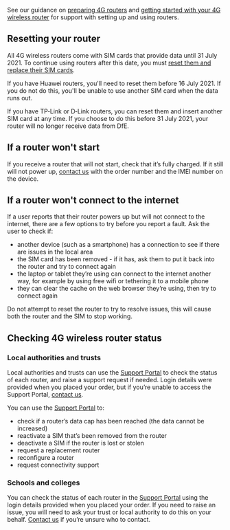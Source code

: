 See our guidance on [preparing 4G routers](/devices/preparing-4g-wireless-routers) and [getting started with your 4G wireless router](/devices/4g-user-guidance) for support with setting up and using routers.

## Resetting your router

All 4G wireless routers come with SIM cards that provide data until 31 July 2021. To continue using routers after this date, you must [reset them and replace their SIM cards](/devices/using-your-router-after-31-july-2021).

If you have Huawei routers, you'll need to reset them before 16 July 2021. If you do not do this, you'll be unable to use another SIM card when the data runs out. 

If you have TP‑Link or D‑Link routers, you can reset them and insert another SIM card at any time. If you choose to do this before 31 July 2021, your router will no longer receive data from DfE.

## If a router won't start

If you receive a router that will not start, check that it’s fully charged. If it still will not power up, [contact us](/get-support) with the order number and the IMEI number on the device.

## If a router won't connect to the internet

If a user reports that their router powers up but will not connect to the internet, there are a few options to try before you report a fault. Ask the user to check if:

* another device (such as a smartphone) has a connection to see if there are issues in the local area
* the SIM card has been removed - if it has, ask them to put it back into the router and try to connect again
* the laptop or tablet they’re using can connect to the internet another way, for example by using free wifi or tethering it to a mobile phone
* they can clear the cache on the web browser they’re using, then try to connect again

<div class="govuk-inset-text">
  Do not attempt to reset the router to try to resolve issues, this will cause both the router and the SIM to stop working.
</div>

## Checking 4G wireless router status

### Local authorities and trusts

Local authorities and trusts can use the [Support Portal](https://computacenterprod.service-now.com/dfe) to check the status of each router, and raise a support request if needed. Login details were provided when you placed your order, but if you’re unable to access the Support Portal, [contact us](/get-support).

You can use the [Support Portal](https://computacenterprod.service-now.com/dfe) to:

* check if a router’s data cap has been reached (the data cannot be increased)
* reactivate a SIM that’s been removed from the router
* deactivate a SIM if the router is lost or stolen
* request a replacement router
* reconfigure a router
* request connectivity support

### Schools and colleges

You can check the status of each router in the [Support Portal](https://computacenterprod.service-now.com/dfe) using the login details provided when you placed your order. If you need to raise an issue, you will need to ask your trust or local authority to do this on your behalf. [Contact us](/get-support) if you’re unsure who to contact.

